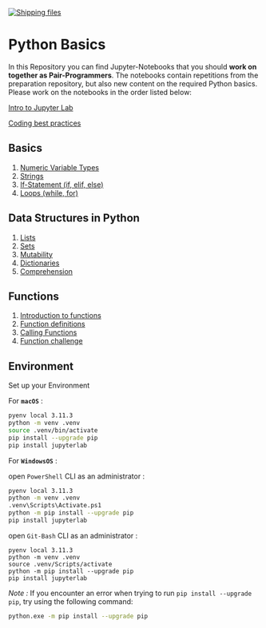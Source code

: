 [![Shipping files](https://github.com/neuefische/ds-python-basics/actions/workflows/workflow-02.yml/badge.svg?branch=main&event=workflow_dispatch)](https://github.com/neuefische/ds-python-basics/actions/workflows/workflow-02.yml)
# Python Basics

In this Repository you can find Jupyter-Notebooks that you should **work on together as Pair-Programmers**. The notebooks contain repetitions from the preparation repository, but also new content on the required Python basics. Please work on the notebooks in the order listed below:

[Intro to Jupyter Lab](./Intro_to_Jupyter_Lab.ipynb)

[Coding best practices](./Coding_best_practices.ipynb)

## Basics

1. [Numeric Variable Types](./Basics/1_Numeric_Variable_Types.ipynb)
2. [Strings](./Basics/2_Strings.ipynb)
3. [If-Statement (if, elif, else)](./Basics/3_If_Statement.ipynb)
4. [Loops (while, for)](./Basics/4_Loops.ipynb)

## Data Structures in Python

1. [Lists](./Data_Structures_in_Python/1_Lists.ipynb)
2. [Sets](./Data_Structures_in_Python/2_Sets.ipynb)
3. [Mutability](./Data_Structures_in_Python/3_Mutability.ipynb)
4. [Dictionaries](./Data_Structures_in_Python/4_Dictionaries.ipynb)
5. [Comprehension](./Data_Structures_in_Python/5_Comprehension.ipynb)

## Functions

1. [Introduction to functions](./Functions/1_Introduction_to_Functions.ipynb)
2. [Function definitions](./Functions/2_Function_Definitions.ipynb)
3. [Calling Functions](./Functions/3_Calling_Functions.ipynb)
4. [Function challenge](./Functions/4_Functions_Challenge.ipynb)

## Environment

Set up your Environment

For **`macOS`** :
```BASH
pyenv local 3.11.3
python -m venv .venv
source .venv/bin/activate
pip install --upgrade pip
pip install jupyterlab
```

For **`WindowsOS`** : 

open `PowerShell` CLI as an administrator :

```Bash
pyenv local 3.11.3
python -m venv .venv
.venv\Scripts\Activate.ps1
python -m pip install --upgrade pip
pip install jupyterlab
```

open `Git-Bash` CLI as an administrator :
```
pyenv local 3.11.3
python -m venv .venv
source .venv/Scripts/activate
python -m pip install --upgrade pip
pip install jupyterlab
```
*Note :*
If you encounter an error when trying to run `pip install --upgrade pip`, try using the following command:

```Bash
python.exe -m pip install --upgrade pip
```

